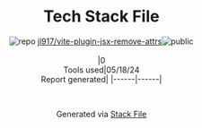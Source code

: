 <!--
&lt;--- Readme.md Snippet without images Start ---&gt;
## Tech Stack
jl917/vite-plugin-jsx-remove-attrs is built on the following main stack:



Full tech stack [here](/techstack.md)

&lt;--- Readme.md Snippet without images End ---&gt;

&lt;--- Readme.md Snippet with images Start ---&gt;
## Tech Stack
jl917/vite-plugin-jsx-remove-attrs is built on the following main stack:



Full tech stack [here](/techstack.md)

&lt;--- Readme.md Snippet with images End ---&gt;
-->
<div align="center">

# Tech Stack File
![](https://img.stackshare.io/repo.svg "repo") [jl917/vite-plugin-jsx-remove-attrs](https://github.com/jl917/vite-plugin-jsx-remove-attrs)![](https://img.stackshare.io/public_badge.svg "public")
<br/><br/>
|0<br/>Tools used|05/18/24 <br/>Report generated|
|------|------|
</div>

<br/>
<div align='center'>

Generated via [Stack File](https://github.com/marketplace/stack-file)
